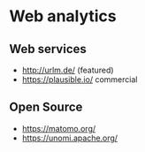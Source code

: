 # Web analytics

## Web services

* http://urlm.de/ (featured)
* https://plausible.io/ commercial

## Open Source

* https://matomo.org/
* https://unomi.apache.org/
